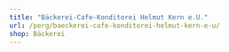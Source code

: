 ```yaml
---
title: "Bäckerei-Cafe-Konditorei Helmut Kern e.U."
url: /perg/baeckerei-cafe-konditorei-helmut-kern-e-u/
shop: Bäckerei
---
```

